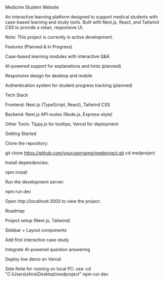 Medicine Student Website

An interactive learning platform designed to support medical students with case-based learning and study tools. Built with Next.js, React, and Tailwind CSS to provide a clean, responsive UI.

Note: This project is currently in active development.

Features (Planned & In Progress)

Case-based learning modules with interactive Q&A

AI-powered support for explanations and hints (planned)

Responsive design for desktop and mobile

Authentication system for student progress tracking (planned)

Tech Stack

Frontend: Next.js (TypeScript, React), Tailwind CSS

Backend: Next.js API routes (Node.js, Express-style)

Other Tools: Tippy.js for tooltips, Vercel for deployment

Getting Started

Clone the repository:

git clone https://github.com/yourusername/medproject.git
cd medproject

Install dependencies:

npm install

Run the development server:

npm run dev

Open http://localhost:3000
 to view the project.

Roadmap

 Project setup (Next.js, Tailwind)

 Sidebar + Layout components

 Add first interactive case study

 Integrate AI-powered question answering

 Deploy live demo on Vercel

Side Note for running on local PC:
use: cd "C:\Users\shira\Desktop\medproject"
npm run dev